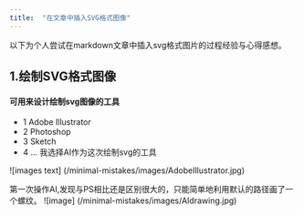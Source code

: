 ```yaml
---
title:  "在文章中插入SVG格式图像"
---
```

 
以下为个人尝试在markdown文章中插入svg格式图片的过程经验与心得感想。  

## 1.绘制SVG格式图像
#### 可用来设计绘制svg图像的工具
- 1 Adobe Illustrator
- 2 Photoshop
- 3 Sketch
- 4 ...
我选择AI作为这次绘制svg的工具

![images text] (/minimal-mistakes/images/AdobeIllustrator.jpg)

第一次操作AI,发现与PS相比还是区别很大的，只能简单地利用默认的路径画了一个螺纹。
![image] (/minimal-mistakes/images/AIdrawing.jpg)